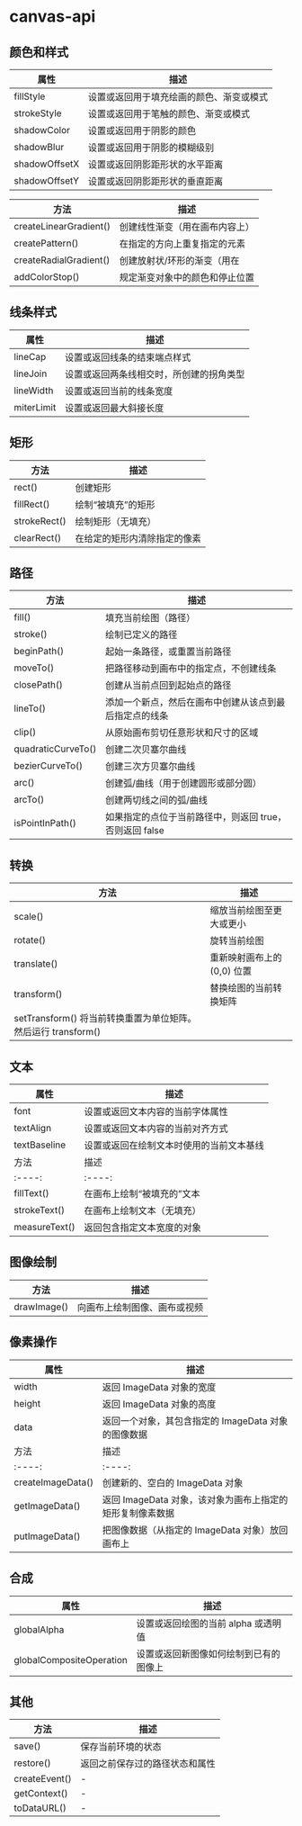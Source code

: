 # canvas-api

## 颜色和样式

| 属性          | 描述                                     |
| ------------- | ---------------------------------------- |
| fillStyle     | 设置或返回用于填充绘画的颜色、渐变或模式 |
| strokeStyle   | 设置或返回用于笔触的颜色、渐变或模式     |
| shadowColor   | 设置或返回用于阴影的颜色                 |
| shadowBlur    | 设置或返回用于阴影的模糊级别             |
| shadowOffsetX | 设置或返回阴影距形状的水平距离           |
| shadowOffsetY | 设置或返回阴影距形状的垂直距离           |

| 方法                   | 描述                           |
| ---------------------- | ------------------------------ |
| createLinearGradient() | 创建线性渐变（用在画布内容上） |
| createPattern()        | 在指定的方向上重复指定的元素   |
| createRadialGradient() | 创建放射状/环形的渐变（用在    | 画布内容上） |
| addColorStop()         | 规定渐变对象中的颜色和停止位置 |

## 线条样式

| 属性       | 描述                                     |
| ---------- | ---------------------------------------- |
| lineCap    | 设置或返回线条的结束端点样式             |
| lineJoin   | 设置或返回两条线相交时，所创建的拐角类型 |
| lineWidth  | 设置或返回当前的线条宽度                 |
| miterLimit | 设置或返回最大斜接长度                   |

## 矩形

| 方法         | 描述                         |
| ------------ | ---------------------------- |
| rect()       | 创建矩形                     |
| fillRect()   | 绘制“被填充”的矩形           |
| strokeRect() | 绘制矩形（无填充）           |
| clearRect()  | 在给定的矩形内清除指定的像素 |

## 路径

| 方法               | 描述                                                    |
| ------------------ | ------------------------------------------------------- |
| fill()             | 填充当前绘图（路径）                                    |
| stroke()           | 绘制已定义的路径                                        |
| beginPath()        | 起始一条路径，或重置当前路径                            |
| moveTo()           | 把路径移动到画布中的指定点，不创建线条                  |
| closePath()        | 创建从当前点回到起始点的路径                            |
| lineTo()           | 添加一个新点，然后在画布中创建从该点到最后指定点的线条  |
| clip()             | 从原始画布剪切任意形状和尺寸的区域                      |
| quadraticCurveTo() | 创建二次贝塞尔曲线                                      |
| bezierCurveTo()    | 创建三次方贝塞尔曲线                                    |
| arc()              | 创建弧/曲线（用于创建圆形或部分圆）                     |
| arcTo()            | 创建两切线之间的弧/曲线                                 |
| isPointInPath()    | 如果指定的点位于当前路径中，则返回 true，否则返回 false |

## 转换

| 方法                                                          | 描述                        |
| ------------------------------------------------------------- | --------------------------- |
| scale()                                                       | 缩放当前绘图至更大或更小    |
| rotate()                                                      | 旋转当前绘图                |
| translate()                                                   | 重新映射画布上的 (0,0) 位置 |
| transform()                                                   | 替换绘图的当前转换矩阵      |
| setTransform() 将当前转换重置为单位矩阵。然后运行 transform() |

## 文本

| 属性          | 描述                                     |
| ------------- | ---------------------------------------- |
| font          | 设置或返回文本内容的当前字体属性         |
| textAlign     | 设置或返回文本内容的当前对齐方式         |
| textBaseline  | 设置或返回在绘制文本时使用的当前文本基线 |
| 方法          | 描述                                     |
| :----:        | :----:                                   |
| fillText()    | 在画布上绘制“被填充的”文本               |
| strokeText()  | 在画布上绘制文本（无填充）               |
| measureText() | 返回包含指定文本宽度的对象               |

## 图像绘制

| 方法        | 描述                         |
| ----------- | ---------------------------- |
| drawImage() | 向画布上绘制图像、画布或视频 |

## 像素操作

| 属性              | 描述                                                      |
| ----------------- | --------------------------------------------------------- |
| width             | 返回 ImageData 对象的宽度                                 |
| height            | 返回 ImageData 对象的高度                                 |
| data              | 返回一个对象，其包含指定的 ImageData 对象的图像数据       |
| 方法              | 描述                                                      |
| :----:            | :----:                                                    |
| createImageData() | 创建新的、空白的 ImageData 对象                           |
| getImageData()    | 返回 ImageData 对象，该对象为画布上指定的矩形复制像素数据 |
| putImageData()    | 把图像数据（从指定的 ImageData 对象）放回画布上           |

## 合成

| 属性                     | 描述                                   |
| ------------------------ | -------------------------------------- |
| globalAlpha              | 设置或返回绘图的当前 alpha 或透明值    |
| globalCompositeOperation | 设置或返回新图像如何绘制到已有的图像上 |

## 其他

| 方法          | 描述                           |
| ------------- | ------------------------------ |
| save()        | 保存当前环境的状态             |
| restore()     | 返回之前保存过的路径状态和属性 |
| createEvent() | -                              |
| getContext()  | -                              |
| toDataURL()   | -                              |
 <Vssue title="canvas-api" />
